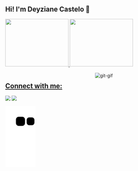 ## Hi! I'm Deyziane Castelo 👋 
 <div>
  <a href="https://github.com/DeyzianeCastelo">
  <img width="200" height="150em" src="https://github-readme-stats.vercel.app/api?username=DeyzianeCastelo&show_icons=true&theme=dracula&include_all_commits=true&count_private=true"/>
  <img width="200" height="150em" src="https://github-readme-stats.vercel.app/api/top-langs/?username=DeyzianeCastelo&layout=compact&langs_count=7&theme=dracula"/>
</div>
  
<div style="display: inline_block"><br>
  <img align="right" alt="git-gif" width="220" height="120" src="https://media1.giphy.com/media/du3J3cXyzhj75IOgvA/giphy.gif?">
</div>
  
## Connect with me:  
 
<div> 
  <a href = "mailto:deyziane.castelo@gmail.com"><img src="https://img.shields.io/badge/-Gmail-%23333?style=for-the-badge&logo=gmail&logoColor=white" target="_blank"></a>
  <a href="https://www.linkedin.com/in/deyziane-castelo-9b52a41b2/" target="_blank"><img src="https://img.shields.io/badge/-LinkedIn-%230077B5?style=for-the-badge&logo=linkedin&logoColor=white" target="_blank"></a> 
 
  ![Snake animation](https://github.com/rafaballerini/rafaballerini/blob/output/github-contribution-grid-snake.svg)
 
</div>
